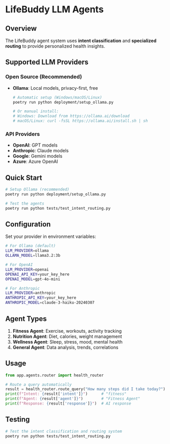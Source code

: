 # LifeBuddy LLM Agents

## Overview

The LifeBuddy agent system uses **intent classification** and **specialized routing** to provide personalized health insights.

## Supported LLM Providers

### Open Source (Recommended)
- **Ollama**: Local models, privacy-first, free
  ```bash
  # Automatic setup (Windows/macOS/Linux)
  poetry run python deployment/setup_ollama.py
  
  # Or manual install:
  # Windows: Download from https://ollama.ai/download
  # macOS/Linux: curl -fsSL https://ollama.ai/install.sh | sh
  ```

### API Providers
- **OpenAI**: GPT models
- **Anthropic**: Claude models  
- **Google**: Gemini models
- **Azure**: Azure OpenAI

## Quick Start

```bash
# Setup Ollama (recommended)
poetry run python deployment/setup_ollama.py

# Test the agents
poetry run python tests/test_intent_routing.py
```

## Configuration

Set your provider in environment variables:

```bash
# For Ollama (default)
LLM_PROVIDER=ollama
OLLAMA_MODEL=llama3.2:3b

# For OpenAI
LLM_PROVIDER=openai
OPENAI_API_KEY=your_key_here
OPENAI_MODEL=gpt-4o-mini

# For Anthropic
LLM_PROVIDER=anthropic
ANTHROPIC_API_KEY=your_key_here
ANTHROPIC_MODEL=claude-3-haiku-20240307
```

## Agent Types

1. **Fitness Agent**: Exercise, workouts, activity tracking
2. **Nutrition Agent**: Diet, calories, weight management  
3. **Wellness Agent**: Sleep, stress, mood, mental health
4. **General Agent**: Data analysis, trends, correlations

## Usage

```python
from app.agents.router import health_router

# Route a query automatically
result = health_router.route_query("How many steps did I take today?")
print(f"Intent: {result['intent']}")      # "fitness"
print(f"Agent: {result['agent']}")        # "Fitness Agent"
print(f"Response: {result['response']}")  # AI response
```

## Testing

```bash
# Test the intent classification and routing system
poetry run python tests/test_intent_routing.py
``` 